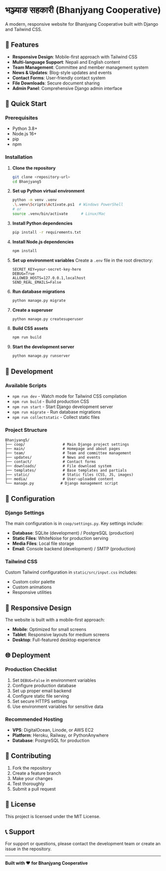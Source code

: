 # भञ्ज्याङ सहकारी (Bhanjyang Cooperative)

A modern, responsive website for Bhanjyang Cooperative built with Django and Tailwind CSS.

## 🌟 Features

- **Responsive Design**: Mobile-first approach with Tailwind CSS
- **Multi-language Support**: Nepali and English content
- **Team Management**: Committee and member management system
- **News & Updates**: Blog-style updates and events
- **Contact Forms**: User-friendly contact system
- **File Downloads**: Secure document sharing
- **Admin Panel**: Comprehensive Django admin interface

## 🚀 Quick Start

### Prerequisites

- Python 3.8+
- Node.js 16+
- pip
- npm

### Installation

1. **Clone the repository**
   ```bash
   git clone <repository-url>
   cd Bhanjyang5
   ```

2. **Set up Python virtual environment**
   ```bash
   python -m venv .venv
   .\.venv\Scripts\Activate.ps1  # Windows PowerShell
   # or
   source .venv/bin/activate      # Linux/Mac
   ```

3. **Install Python dependencies**
   ```bash
   pip install -r requirements.txt
   ```

4. **Install Node.js dependencies**
   ```bash
   npm install
   ```

5. **Set up environment variables**
   Create a `.env` file in the root directory:
   ```env
   SECRET_KEY=your-secret-key-here
   DEBUG=True
   ALLOWED_HOSTS=127.0.0.1,localhost
   SEND_REAL_EMAILS=False
   ```

6. **Run database migrations**
   ```bash
   python manage.py migrate
   ```

7. **Create a superuser**
   ```bash
   python manage.py createsuperuser
   ```

8. **Build CSS assets**
   ```bash
   npm run build
   ```

9. **Start the development server**
   ```bash
   python manage.py runserver
   ```

## 🎨 Development

### Available Scripts

- `npm run dev` - Watch mode for Tailwind CSS compilation
- `npm run build` - Build production CSS
- `npm run start` - Start Django development server
- `npm run migrate` - Run database migrations
- `npm run collectstatic` - Collect static files

### Project Structure

```
Bhanjyang5/
├── coop/                 # Main Django project settings
├── main/                 # Homepage and about pages
├── team/                 # Team and committee management
├── updates/              # News and events
├── contact/              # Contact forms
├── downloads/            # File download system
├── templates/            # Base templates and partials
├── static/               # Static files (CSS, JS, images)
├── media/                # User-uploaded content
└── manage.py            # Django management script
```

## 🔧 Configuration

### Django Settings

The main configuration is in `coop/settings.py`. Key settings include:

- **Database**: SQLite (development) / PostgreSQL (production)
- **Static Files**: WhiteNoise for production serving
- **Media Files**: Local file storage
- **Email**: Console backend (development) / SMTP (production)

### Tailwind CSS

Custom Tailwind configuration in `static/src/input.css` includes:

- Custom color palette
- Custom animations
- Responsive utilities

## 📱 Responsive Design

The website is built with a mobile-first approach:

- **Mobile**: Optimized for small screens
- **Tablet**: Responsive layouts for medium screens
- **Desktop**: Full-featured desktop experience

## 🌐 Deployment

### Production Checklist

1. Set `DEBUG=False` in environment variables
2. Configure production database
3. Set up proper email backend
4. Configure static file serving
5. Set secure HTTPS settings
6. Use environment variables for sensitive data

### Recommended Hosting

- **VPS**: DigitalOcean, Linode, or AWS EC2
- **Platform**: Heroku, Railway, or PythonAnywhere
- **Database**: PostgreSQL for production

## 🤝 Contributing

1. Fork the repository
2. Create a feature branch
3. Make your changes
4. Test thoroughly
5. Submit a pull request

## 📄 License

This project is licensed under the MIT License.

## 📞 Support

For support or questions, please contact the development team or create an issue in the repository.

---

**Built with ❤️ for Bhanjyang Cooperative**
